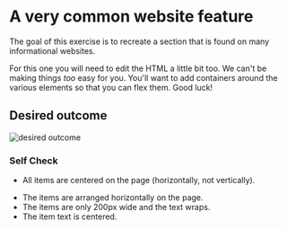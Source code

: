 # A very common website feature

The goal of this exercise is to recreate a section that is found on many informational websites.

For this one you will need to edit the HTML a little bit too. We can't be making things _too_ easy for you. You'll want to add containers around the various elements so that you can flex them. Good luck!

## Desired outcome

![desired outcome](./desired-outcome.png)

### Self Check

- All items are centered on the page (horizontally, not vertically).
<!-- - The title is centered on the page. -->
<!-- - There is 32px between the title and the 'items.' -->
<!-- - There is 52px between each item. -->
- The items are arranged horizontally on the page.
- The items are only 200px wide and the text wraps.
- The item text is centered.
